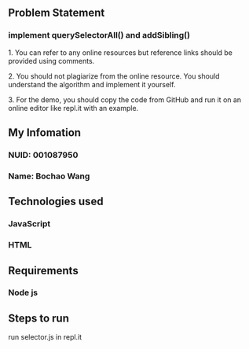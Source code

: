 ## Problem Statement

### implement querySelectorAll() and addSibling()

<p>1. You can refer to any online resources but reference links should be provided using comments.
</p>
<p>2. You should not plagiarize from the online resource. You should understand the algorithm and implement it yourself.</p>
<p>3. For the demo, you should copy the code from GitHub and run it on an online editor like repl.it with an example.</p>


## My Infomation

### NUID: 001087950
### Name: Bochao Wang

## Technologies used
### JavaScript
### HTML

## Requirements
### Node js

## Steps to run
<p>run selector.js in repl.it</p>